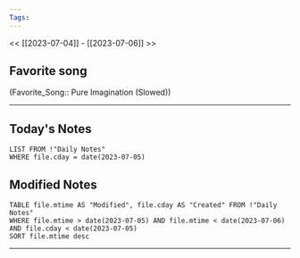```yaml
---
Tags:
---
```

<< [[2023-07-04]] - [[2023-07-06]] >>
## Favorite song
(Favorite_Song:: Pure Imagination (Slowed))

___
## Today's Notes
```dataview
LIST FROM !"Daily Notes"
WHERE file.cday = date(2023-07-05)
```
## Modified Notes
```dataview
TABLE file.mtime AS "Modified", file.cday AS "Created" FROM !"Daily Notes" 
WHERE file.mtime > date(2023-07-05) AND file.mtime < date(2023-07-06) AND file.cday < date(2023-07-05)
SORT file.mtime desc
```
___

